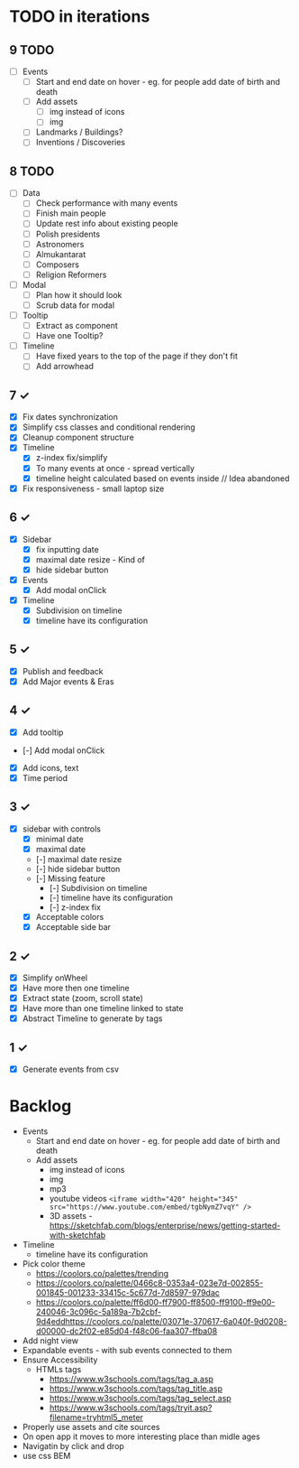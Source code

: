 # TODO in iterations

## 9 TODO
* [ ] Events
  * [ ] Start and end date on hover - eg. for people add date of birth and death
  * [ ] Add assets
    * [ ] img instead of icons
    * [ ] img
  * [ ] Landmarks / Buildings?
  * [ ] Inventions / Discoveries

## 8 TODO
* [ ] Data
  * [ ] Check performance with many events
  * [ ] Finish main people
  * [ ] Update rest info about existing people
  * [ ] Polish presidents
  * [ ] Astronomers
  * [ ] Almukantarat
  * [ ] Composers
  * [ ] Religion Reformers
* [ ] Modal
  * [ ] Plan how it should look
  * [ ] Scrub data for modal
* [ ] Tooltip
  * [ ] Extract as component
  * [ ] Have one Tooltip?
* [ ] Timeline
  * [ ] Have fixed years to the top of the page if they don't fit
  * [ ] Add arrowhead

## 7 &check;
* [X] Fix dates synchronization
* [X] Simplify css classes and conditional rendering
* [X] Cleanup component structure
* [X] Timeline
  * [X] z-index fix/simplify
  * [X] To many events at once - spread vertically
  * [X] timeline height calculated based on events inside // Idea abandoned
* [X] Fix responsiveness - small laptop size

## 6 &check;
* [X] Sidebar 
  * [X] fix inputting date
  * [X] maximal date resize - Kind of
  * [X] hide sidebar button
* [X] Events
  * [X] Add modal onClick
* [X] Timeline
  * [X] Subdivision on timeline
  * [X] timeline have its configuration

## 5 &check;
* [x] Publish and feedback
* [x] Add Major events & Eras

## 4 &check;
* [X] Add tooltip
* [-] Add modal onClick
* [X] Add icons, text
* [X] Time period

## 3 &check;
* [X] sidebar with controls 
  * [X] minimal date
  * [X] maximal date
  * [-] maximal date resize
  * [-] hide sidebar button
  * [-] Missing feature
    * [-] Subdivision on timeline
    * [-] timeline have its configuration
    * [-] z-index fix
  * [X] Acceptable colors
  * [X] Acceptable side bar

## 2 &check;
* [X] Simplify onWheel
* [X] Have more then one timeline
* [X] Extract state (zoom, scroll state)
* [X] Have more than one timeline linked to state 
* [X] Abstract Timeline to generate by tags

## 1 &check;
* [X] Generate events from csv

# Backlog
* Events
  * Start and end date on hover - eg. for people add date of birth and death
  * Add assets
    * img instead of icons
    * img
    * mp3
    * youtube videos
```<iframe width="420" height="345" src="https://www.youtube.com/embed/tgbNymZ7vqY" />```
    * 3D assets - https://sketchfab.com/blogs/enterprise/news/getting-started-with-sketchfab
* Timeline
  * timeline have its configuration
* Pick color theme
  * https://coolors.co/palettes/trending
  * https://coolors.co/palette/0466c8-0353a4-023e7d-002855-001845-001233-33415c-5c677d-7d8597-979dac
  * https://coolors.co/palette/ff6d00-ff7900-ff8500-ff9100-ff9e00-240046-3c096c-5a189a-7b2cbf-9d4eddhttps://coolors.co/palette/03071e-370617-6a040f-9d0208-d00000-dc2f02-e85d04-f48c06-faa307-ffba08
* Add night view
* Expandable events - with sub events connected to them
* Ensure Accessibility
  * HTMLs tags
    * https://www.w3schools.com/tags/tag_a.asp
    * https://www.w3schools.com/tags/tag_title.asp
    * https://www.w3schools.com/tags/tag_select.asp
    * https://www.w3schools.com/tags/tryit.asp?filename=tryhtml5_meter
* Properly use assets and cite sources
* On open app it moves to more interesting place than midle ages
* Navigatin by click and drop
* use css BEM